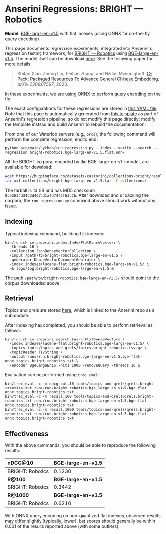 # Anserini Regressions: BRIGHT &mdash; Robotics

**Model**: [BGE-large-en-v1.5](https://huggingface.co/BAAI/bge-large-en-v1.5) with flat indexes (using ONNX for on-the-fly query encoding)

This page documents regression experiments, integrated into Anserini's regression testing framework, for [BRIGHT &mdash; Robotics](https://brightbenchmark.github.io/) using [BGE-large-en-v1.5](https://huggingface.co/BAAI/bge-large-en-v1.5).
The model itself can be download [here](https://huggingface.co/BAAI/bge-large-en-v1.5).
See the following paper for more details:

> Shitao Xiao, Zheng Liu, Peitian Zhang, and Niklas Muennighoff. [C-Pack: Packaged Resources To Advance General Chinese Embedding.](https://arxiv.org/abs/2309.07597) _arXiv:2309.07597_, 2023.

In these experiments, we are using ONNX to perform query encoding on the fly.

The exact configurations for these regressions are stored in [this YAML file](../../src/main/resources/regression/bright-robotics.bge-large-en-v1.5.flat.onnx.yaml).
Note that this page is automatically generated from [this template](../../src/main/resources/docgen/templates/bright-robotics.bge-large-en-v1.5.flat.onnx.template) as part of Anserini's regression pipeline, so do not modify this page directly; modify the template instead and build Anserini to rebuild the documentation.

From one of our Waterloo servers (e.g., `orca`), the following command will perform the complete regression, end to end:

```
python src/main/python/run_regression.py --index --verify --search --regression bright-robotics.bge-large-en-v1.5.flat.onnx
```

All the BRIGHT corpora, encoded by the BGE-large-en-v1.5 model, are available for download:

```bash
wget https://huggingface.co/datasets/castorini/collections-bright/resolve/main/bright-bge-large-en-v1.5.tar -P collections/
tar xvf collections/bright-bge-large-en-v1.5.tar -C collections/
```

The tarball is 13 GB and has MD5 checksum `0ce2634d34d3d467cd1afd74f2f63c7b`.
After download and unpacking the corpora, the `run_regression.py` command above should work without any issue.

## Indexing

Typical indexing command, building flat indexes:

```
bin/run.sh io.anserini.index.IndexFlatDenseVectors \
  -threads 16 \
  -collection JsonDenseVectorCollection \
  -input /path/to/bright-robotics.bge-large-en-v1.5 \
  -generator DenseVectorDocumentGenerator \
  -index indexes/lucene-flat.bright-robotics.bge-large-en-v1.5/ \
  >& logs/log.bright-robotics.bge-large-en-v1.5 &
```

The path `/path/to/bright-robotics.bge-large-en-v1.5/` should point to the corpus downloaded above.

## Retrieval

Topics and qrels are stored [here](https://github.com/castorini/anserini-tools/tree/master/topics-and-qrels), which is linked to the Anserini repo as a submodule.

After indexing has completed, you should be able to perform retrieval as follows:

```
bin/run.sh io.anserini.search.SearchFlatDenseVectors \
  -index indexes/lucene-flat.bright-robotics.bge-large-en-v1.5/ \
  -topics tools/topics-and-qrels/topics.bright-robotics.tsv.gz \
  -topicReader TsvString \
  -output runs/run.bright-robotics.bge-large-en-v1.5.bge-flat-onnx.topics.bright-robotics.txt \
  -encoder BgeLargeEn15 -hits 1000 -removeQuery -threads 16 &
```

Evaluation can be performed using `trec_eval`:

```
bin/trec_eval -c -m ndcg_cut.10 tools/topics-and-qrels/qrels.bright-robotics.txt runs/run.bright-robotics.bge-large-en-v1.5.bge-flat-onnx.topics.bright-robotics.txt
bin/trec_eval -c -m recall.100 tools/topics-and-qrels/qrels.bright-robotics.txt runs/run.bright-robotics.bge-large-en-v1.5.bge-flat-onnx.topics.bright-robotics.txt
bin/trec_eval -c -m recall.1000 tools/topics-and-qrels/qrels.bright-robotics.txt runs/run.bright-robotics.bge-large-en-v1.5.bge-flat-onnx.topics.bright-robotics.txt
```

## Effectiveness

With the above commands, you should be able to reproduce the following results:

| **nDCG@10**                                                                                                  | **BGE-large-en-v1.5**|
|:-------------------------------------------------------------------------------------------------------------|-----------|
| BRIGHT: Robotics                                                                                             | 0.1230    |
| **R@100**                                                                                                    | **BGE-large-en-v1.5**|
| BRIGHT: Robotics                                                                                             | 0.3442    |
| **R@1000**                                                                                                   | **BGE-large-en-v1.5**|
| BRIGHT: Robotics                                                                                             | 0.6210    |

With ONNX query encoding on non-quantized flat indexes, observed results may differ slightly (typically, lower), but scores should generally be within 0.001 of the results reported above (with some outliers).
